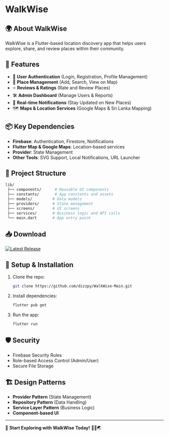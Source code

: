 # WalkWise

## 🌍 About WalkWise
WalkWise is a Flutter-based location discovery app that helps users explore, share, and review places within their community.

## 🚀 Features
- 🔑 **User Authentication** (Login, Registration, Profile Management)
- 📍 **Place Management** (Add, Search, View on Map)
- ⭐ **Reviews & Ratings** (Rate and Review Places)
- 🛠 **Admin Dashboard** (Manage Users & Reports)
- 🔔 **Real-time Notifications** (Stay Updated on New Places)
- 🗺️ **Maps & Location Services** (Google Maps & Sri Lanka Mapping)

## 📦 Key Dependencies
- **Firebase**: Authentication, Firestore, Notifications
- **Flutter Map & Google Maps**: Location-based services
- **Provider**: State Management
- **Other Tools**: SVG Support, Local Notifications, URL Launcher

## 📂 Project Structure
```bash
lib/
 ├── components/      # Reusable UI components
 ├── constants/       # App constants and assets
 ├── models/         # Data models
 ├── providers/      # State management
 ├── screens/        # UI screens
 ├── services/       # Business logic and API calls
 └── main.dart       # App entry point
```

## 📥 Download
<!-- [📌 Latest Release](https://github.com/dizzpy/WalkWise-Main/releases/tag/v1.0.0)-->
<!-- BEGIN LATEST DOWNLOAD BUTTON -->
[![Latest Release](https://custom-icon-badges.demolab.com/badge/-Download-blue?style=for-the-badge&logo=download&logoColor=white "Latest Release")](https://github.com/dizzpy/WalkWise-Main/releases/tag/v1.0.0)
<!-- END LATEST DOWNLOAD BUTTON -->

## 🔧 Setup & Installation
1. Clone the repo:  
   ```sh
   git clone https://github.com/dizzpy/WalkWise-Main.git
   ```
2. Install dependencies:  
   ```sh
   flutter pub get
   ```
3. Run the app:  
   ```sh
   flutter run
   ```
<!--   this is security -->
## 🛡️ Security
- Firebase Security Rules
- Role-based Access Control (Admin/User)
- Secure File Storage

## 🏗️ Design Patterns
- **Provider Pattern** (State Management)
- **Repository Pattern** (Data Handling)
- **Service Layer Pattern** (Business Logic)
- **Component-based UI**

---
📌 **Start Exploring with WalkWise Today!** 🚶‍♂️🌏
